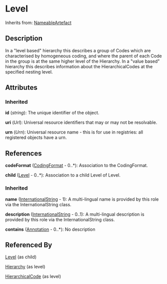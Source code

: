 
# Level



Inherits from: [NameableArtefact](../Base/NameableArtefact.md)



## Description

In a "level based" hierarchy this describes a group of Codes which are characterised by homogeneous coding, and where the parent of each Code in the group is at the same higher level of the Hierarchy. In a "value based" hierarchy this describes information about the HierarchicalCodes at the specified nesting level.


## Attributes

### Inherited

**id** (*string*): The unique identifier of the object.

**uri** (*Url*): Universal resource identifiers that may or may not be resolvable.

**urn** (*Urn*): Universal resource name - this is for use in registries: all registered objects have a urn.



## References

**codeFormat** ([CodingFormat](CodingFormat.md) - 0..*): Association to the CodingFormat.

**child** ([Level](Level.md) - 0..*): Association to a child Level of Level.

### Inherited

**name** ([InternationalString](../Base/InternationalString.md) - 1): A multi-lingual name is provided by this role via the InternationalString class.

**description** ([InternationalString](../Base/InternationalString.md) - 0..1): A multi-lingual description is provided by this role via the InternationalString class.

**contains** ([Annotation](../Base/Annotation.md) - 0..*): No description



## Referenced By

[Level](Level.md) (as child)

[Hierarchy](Hierarchy.md) (as level)

[HierarchicalCode](HierarchicalCode.md) (as level)


